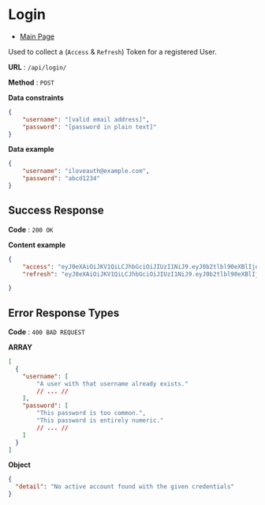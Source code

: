 # Login

* [Main Page](/doc/README.md)

Used to collect a (``Access`` & ``Refresh``) Token for a registered User.

**URL** : `/api/login/`

**Method** : `POST`

**Data constraints**

```json
{
    "username": "[valid email address]",
    "password": "[password in plain text]"
}
```

**Data example**

```json
{
    "username": "iloveauth@example.com",
    "password": "abcd1234"
}
```

## Success Response

**Code** : `200 OK`

**Content example**

```json
{
    "access": "eyJ0eXAiOiJKV1QiLCJhbGciOiJIUzI1NiJ9.eyJ0b2tlbl90eXBlIjoiYWNjZXNzIiwiZXhwI...",
    "refresh": "eyJ0eXAiOiJKV1QiLCJhbGciOiJIUzI1NiJ9.eyJ0b2tlbl90eXBlIjoicmVmcmVzaCIsImV4cCI6MT.."

}
```

## Error Response Types

**Code** : `400 BAD REQUEST`

**ARRAY**

```json
[
  {
    "username": [
        "A user with that username already exists."
        // ... //
    ],
    "password": [
        "This password is too common.",
        "This password is entirely numeric."
        // ... //
    ]
  }
]
```

**Object**

```json
{
  "detail": "No active account found with the given credentials"
}
```
